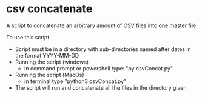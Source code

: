 # csv concatenate

A script to concatenate an arbitrary amount of CSV files into one master file

To use this script
<br>
<ul>
  <li>Script must be in a directory with sub-directories named after dates in the format YYYY-MM-DD</li>
  <li> Running the script (windows)
    <ul>
      <li>in command prompt or powershell type: "py csvConcat.py"</li>
    </ul>
  <li> Running the script (MacOs)
    <ul>
      <li>in terminal type "python3 csvConcat.py"</li>
    </ul>
  <li>The script will run and concatenate all the files in the directory given
</ul>
